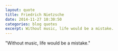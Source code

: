 ```yaml
---
layout: quote
title: Friedrich Nietzsche
date: 2014-11-27 10:30:50
categories: blog quotes
excerpt: Without music, life would be a mistake.
---
```


"Without music, life would be a mistake."